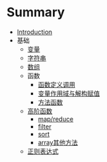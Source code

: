 # Summary

* [Introduction](README.md)
* 基础
    * [变量](基础/变量.md)
    * [字符串](基础/字符串.md)
    * [数组](基础/数组.md)
    * 函数
        * [函数定义调用](基础/函数.md)
        * [变量作用域与解构赋值](基础/函数2.md)
        * [方法函数](基础/函数3.md)
    * [高阶函数](基础/高阶函数.md)
        * [map/reduce](基础/map-reduce.md)
        * [filter](基础/filter.md)
        * [sort](基础/sort.md)
        * [array其他方法](基础/array其他方法.md)
    * [正则表达式](基础/正则表达式.md)

